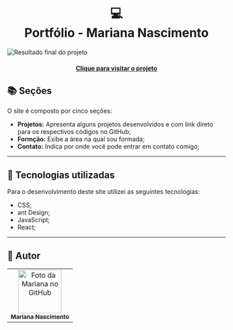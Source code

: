 <h1 align="center">
  💻<br>Portfólio - Mariana Nascimento
</h1>

![Resultado final do projeto](https://github.com/MariSIN/repository/blob/main/images/projeto-final.png)

<h4 align="center"><a href="https://www.iuricode.com/">Clique para visitar o projeto</a></h4>

## 📚 Seções

O site é composto por cinco seções:

- **Projetos:** Apresenta alguns projetos desenvolvidos e com link direto para os respectivos códigos no GitHub;
- **Formção:** Exibe a área na qual sou formada;
- **Contato:** Indica por onde você pode entrar em contato comigo;

---

## 💼 Tecnologias utilizadas

Para o desenvolvimento deste site utilizei as seguintes tecnologias:

- CSS;
- ant Design;
- JavaScript;
- React;

---

<h2>🦄 Autor</h2>

<table>
  <tr>
    <td align="center">
      <a href="https://github.com/MariSIN">
        <img src="https://avatars.githubusercontent.com/u/108953710?v=4" width="100px;" alt="Foto da Mariana no GitHub"/><br>
        <sub>
          <b>Mariana Nascimento</b>
        </sub>
      </a>
    </td>
  </tr>
</table>

